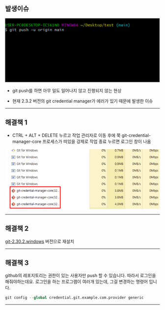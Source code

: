 ## **발생이슈**

![image-20210626161716950](picture/image-20210626161716950.png)

- git push를 하면 아무 일도 일어나지 않고 진행되지 않는 현상

- 현재 2.3.2 버전의 git credential manager가 에러가 있기 때문에 발생한 이슈

---

## **해결책 1**

- CTRL + ALT + DELETE 누르고 작업 관리자로 이동 후에 쭉  git-credential-manager-core 프로세스가 떠있을 강제로 작업 종료 누르면 로그인 창이 나옴

![image-20210626161821110](picture/image-20210626161821110.png)

---

## **해결책 2**

[git-2.30.2.windows](http://git-2.30.2.windows) 버전으로 재설치

---

## **해결책 3**

github의 레포지토리는 권한이 있는 사용자만 push 할 수 있습니다. 따라서 로그인을 해줘야하는데요. 로그인을 하는 프로그램이 여러개 있는데, 그걸 변경하는 명령어 입니다.

```python
git config --global credential.git.example.com.provider generic
```

---

